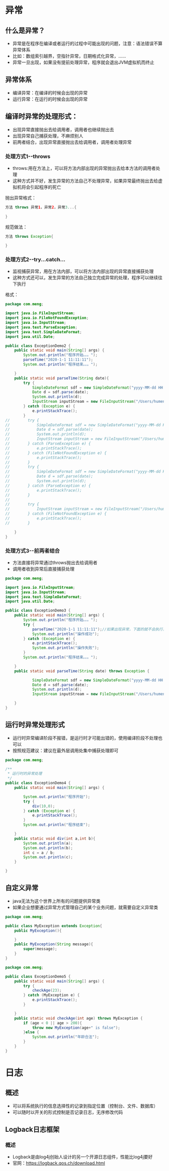 # 异常

## 什么是异常？

- 异常是在程序在编译或者运行的过程中可能出现的问题，注意：语法错误不算异常体系
- 比如：数组索引越界，空指针异常，日期格式化异常，......
- 异常一旦出现，如果没有提前处理异常，程序就会退出JVM虚拟机而终止

## 异常体系

- 编译异常：在编译的时候会出现的异常
- 运行异常：在运行的时候会出现的异常

## 编译时异常的处理形式：

- 出现异常直接抛出去给调用者，调用者也继续抛出去
- 出现异常自己捕获处理，不麻烦别人
- 前两者结合，出现异常直接抛出去给调用者，调用者处理异常

### 处理方式1--throws

- throws:用在方法上，可以将方法内部出现的异常抛出去给本方法的调用者处理
- 这种方式并不好，发生异常的方法自己不处理异常，如果异常最终抛出去给虚拟机将会引起程序的死亡

抛出异常格式：

```java
方法 throws 异常1，异常2，异常3...{
  
}
```

规范做法：

```java
方法 throws Exception{
  
}
```



### 处理方式2--try...catch...

- 监视捕获异常，用在方法内部，可以将方法内部出现的异常直接捕获处理
- 这种方式还可以，发生异常的方法自己独立完成异常的处理，程序可以继续往下执行

格式：

```java
package com.meng;

import java.io.FileInputStream;
import java.io.FileNotFoundException;
import java.io.InputStream;
import java.text.ParseException;
import java.text.SimpleDateFormat;
import java.util.Date;

public class ExceptionDemo2 {
    public static void main(String[] args) {
        System.out.println("程序开始。。。");
        parseTime("2020-1-1 11:11:11");
        System.out.println("程序结束。。。");

    }
    public static void parseTime(String date){
        try {
            SimpleDateFormat sdf = new SimpleDateFormat("yyyy-MM-dd HH:mm:ss");
            Date d = sdf.parse(date);
            System.out.println(d);
            InputStream inputStream = new FileInputStream("/Users/humeng/Pictures/1.jpg");
        } catch (Exception e) {
            e.printStackTrace();
        }
//        try {
//            SimpleDateFormat sdf = new SimpleDateFormat("yyyy-MM-dd HH:mm:ss");
//            Date d = sdf.parse(date);
//            System.out.println(d);
//            InputStream inputStream = new FileInputStream("/Users/humeng/Pictures/1.jpg");
//        } catch (ParseException e) {
//            e.printStackTrace();
//        } catch (FileNotFoundException e) {
//            e.printStackTrace();
//        }
//        try {
//            SimpleDateFormat sdf = new SimpleDateFormat("yyyy-MM-dd HH:mm:ss");
//            Date d = sdf.parse(date);
//            System.out.println(d);
//        } catch (ParseException e) {
//            e.printStackTrace();
//        }
//
//        try {
//            InputStream inputStream = new FileInputStream("/Users/humeng/Pictures/1.jpg");
//        } catch (FileNotFoundException e) {
//            e.printStackTrace();
//        }

    }
}

```

### 处理方式3--前两者结合

- 方法直接将异常通过throws抛出去给调用者
- 调用者收到异常后直接捕获处理

```java
package com.meng;

import java.io.FileInputStream;
import java.io.InputStream;
import java.text.SimpleDateFormat;
import java.util.Date;

public class ExceptionDemo3 {
    public static void main(String[] args) {
        System.out.println("程序开始。。。");
        try {
            parseTime("2020-1-1 11:11:11");//如果出现异常，下面的就不会执行，而直接跳到catch
            System.out.println("操作成功");
        } catch (Exception e) {
            e.printStackTrace();
            System.out.println("操作失败");
        }
        System.out.println("程序结束。。。");

    }
    public static void parseTime(String date) throws Exception {

            SimpleDateFormat sdf = new SimpleDateFormat("yyyy-MM-dd HH:mm:ss");
            Date d = sdf.parse(date);
            System.out.println(d);
            InputStream inputStream = new FileInputStream("/Users/humeng/Pictures/1.jpg");

    }
}

```



## 运行时异常处理形式

- 运行时异常编译阶段不报错，是运行时才可能出错的，使用编译阶段不处理也可以
- 按照规范建议：建议在最外层调用处集中捕获处理即可

```java
package com.meng;

/**
 * 运行时的异常处理
 */
public class ExceptionDemo4 {
    public static void main(String[] args) {

        System.out.println("程序开始");
        try {
            div(10,0);
        } catch (Exception e) {
            e.printStackTrace();
        }
        System.out.println("程序结束");

    }
    public static void div(int a,int b){
        System.out.println(a);
        System.out.println(b);
        int c = a / b;
        System.out.println(c);
    }

}

```

## 自定义异常

- java无法为这个世界上所有的问题提供异常类
- 如果企业想要通过异常方式管理自己的某个业务问题，就需要自定义异常类

```java
package com.meng;

public class MyException extends Exception{
    public MyException(){

    }
    public MyException(String message){
        super(message);
    }
}

```

```java
package com.meng;

public class ExceptionDemo5 {
    public static void main(String[] args) {
        try {
            checkAge(23);
        } catch (MyException e) {
            e.printStackTrace();
        }

    }
    public static void checkAge(int age) throws MyException {
        if (age < 0 || age > 200){
            throw new MyException(age+" is false");
        }else {
            System.out.println("年龄合法");
        }
    }
}

```



# 日志

## 概述

- 可以将系统执行的信息选择性的记录到指定位置（控制台、文件、数据库）
- 可以随时以开关的形式控制是否记录日志，无序修改代码



## Logback日志框架

### 概述

- Logback是由log4j创始人设计的另一个开源日志组件，性能比log4j要好
- 官网：https://logback.qos.ch/download.html

